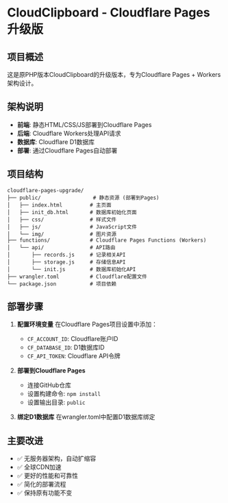 # CloudClipboard - Cloudflare Pages 升级版

## 项目概述

这是原PHP版本CloudClipboard的升级版本，专为Cloudflare Pages + Workers架构设计。

## 架构说明

- **前端**: 静态HTML/CSS/JS部署到Cloudflare Pages
- **后端**: Cloudflare Workers处理API请求
- **数据库**: Cloudflare D1数据库
- **部署**: 通过Cloudflare Pages自动部署

## 项目结构

```
cloudflare-pages-upgrade/
├── public/                 # 静态资源 (部署到Pages)
│   ├── index.html         # 主页面
│   ├── init_db.html       # 数据库初始化页面
│   ├── css/               # 样式文件
│   ├── js/                # JavaScript文件
│   └── img/               # 图片资源
├── functions/             # Cloudflare Pages Functions (Workers)
│   └── api/               # API路由
│       ├── records.js     # 记录相关API
│       ├── storage.js     # 存储信息API
│       └── init.js        # 数据库初始化API
├── wrangler.toml          # Cloudflare配置文件
└── package.json           # 项目依赖
```

## 部署步骤

1. **配置环境变量**
   在Cloudflare Pages项目设置中添加：
   - `CF_ACCOUNT_ID`: Cloudflare账户ID
   - `CF_DATABASE_ID`: D1数据库ID
   - `CF_API_TOKEN`: Cloudflare API令牌

2. **部署到Cloudflare Pages**
   - 连接GitHub仓库
   - 设置构建命令: `npm install`
   - 设置输出目录: `public`

3. **绑定D1数据库**
   在wrangler.toml中配置D1数据库绑定

## 主要改进

- ✅ 无服务器架构，自动扩缩容
- ✅ 全球CDN加速
- ✅ 更好的性能和可靠性
- ✅ 简化的部署流程
- ✅ 保持原有功能不变